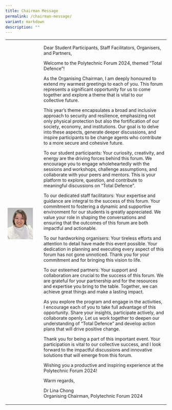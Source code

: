 ```yaml
---
title: Chairman Message
permalink: /chairman-message/
variant: markdown
description: ""
---
```

<table style="minWidth: 50px">
<colgroup>
<col>
<col>
</colgroup>
<tbody>
<tr>
<td rowspan="1" colspan="1">
<p></p>
<div class="isomer-image-wrapper">
<img style="width: 80%;" height="auto" width="100%" alt="" src="/images/PF 2024/About PF 2024/chairman_lina.jpg">
</div>
</td>
<td rowspan="1" colspan="1">
<p>Dear Student Participants, Staff Facilitators, Organisers, and Partners,</p>
<p>Welcome to the Polytechnic Forum 2024, themed “Total Defence”!</p>
<p></p>
<p>As the Organising Chairman, I am deeply honoured to extend my warmest greetings to each of you. This forum represents a significant opportunity for us to come together and explore a theme that is vital to our collective future.</p>
<p></p>
<p>This year’s theme encapsulates a broad and inclusive approach to security and resilience, emphasizing not only physical protection but also the fortification of our society, economy, and institutions. Our goal is to delve into these aspects, generate deeper discussions, and inspire participants to be change agents who contribute to a more secure and cohesive future.</p>
<p></p>
<p>To our student participants: Your curiosity, creativity, and energy are the driving forces behind this forum. We encourage you to engage wholeheartedly with the sessions and workshops, challenge assumptions, and collaborate with your peers and mentors. This is your platform to explore, question, and contribute to meaningful discussions on “Total Defence”.</p>
<p></p>
<p>To our dedicated staff facilitators: Your expertise and guidance are integral to the success of this forum. Your commitment to fostering a dynamic and supportive environment for our students is greatly appreciated. We value your role in shaping the conversations and ensuring that the outcomes of this forum are both impactful and actionable.</p>
<p></p>
<p>To our hardworking organisers: Your tireless efforts and attention to detail have made this event possible. Your dedication in planning and executing every aspect of this forum has not gone unnoticed. Thank you for your commitment and for bringing this vision to life.</p>
<p></p>
<p>To our esteemed partners: Your support and collaboration are crucial to the success of this forum. We are grateful for your partnership and for the resources and expertise you bring to the table. Together, we can achieve great things and make a lasting impact.</p>
<p></p>
<p>As you explore the program and engage in the activities, I encourage each of you to take full advantage of this opportunity. Share your insights, participate actively, and collaborate openly. Let us work together to deepen our understanding of “Total Defence” and develop action plans that will drive positive change.</p>
<p></p>
<p>Thank you for being a part of this important event. Your participation is vital to our collective success, and I look forward to the impactful discussions and innovative solutions that will emerge from this forum.</p>
<p></p>
<p>Wishing you a productive and inspiring experience at the Polytechnic Forum 2024!</p>
<p></p>
<p>Warm regards,</p>
<p></p>
<p>Dr Lina Chong
<br>Organising Chairman, Polytechnic Forum 2024</p>
</td>
</tr>
</tbody>
</table>
<p></p>